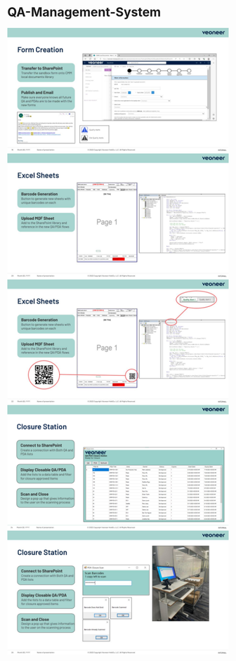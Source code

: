 # QA-Management-System
![](images/sharePointForm.jpg)
![](images/pdfForm.jpg)
![](images/barcode.jpg)
![](images/closureProgram.png)
![](images/closureStation.jpg)
